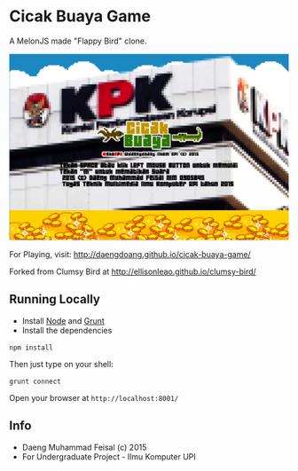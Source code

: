 Cicak Buaya Game
===========

A MelonJS made "Flappy Bird" clone.

![Screenshot](https://github.com/daengdoang/cicak-buaya-game/blob/gh-pages/data/img/cicak-buaya-game-kpk-inspired.png)

For Playing, visit: http://daengdoang.github.io/cicak-buaya-game/

Forked from Clumsy Bird at http://ellisonleao.github.io/clumsy-bird/

## Running Locally

- Install [Node](http://nodejs.org/download/) and [Grunt](http://gruntjs.com/)
- Install the dependencies

```
npm install
```

Then just type on your shell:

```
grunt connect
```

Open your browser at `http://localhost:8001/`

## Info
- Daeng Muhammad Feisal (c) 2015
- For Undergraduate Project - Ilmu Komputer UPI

